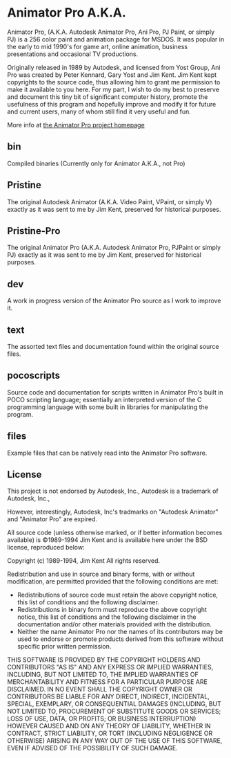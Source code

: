Animator Pro A.K.A.
===================

Animator Pro, (A.K.A. Autodesk Animator Pro, Ani Pro, PJ Paint, or simply PJ) 
is a 256 color paint and animation package for MSDOS. It was popular 
in the early to mid 1990's for game art, online animation, 
business presentations and occasional TV productions.

Originally released in 1989 by Autodesk, and licensed from Yost Group, Ani Pro 
was created by Peter Kennard, Gary Yost and Jim Kent. Jim Kent kept copyrights 
to the source code, thus allowing him to grant me permission to make it 
available to you here. For my part, I wish to do my best to preserve and 
document this tiny bit of significant computer history, promote the usefulness 
of this program and hopefully improve and modify it for future and current 
users, many of whom still find it very useful and fun.

More info at [the Animator Pro project homepage][1]


[1]: http://animatorpro.org "Animator Pro project homepage"

bin
---
Compiled binaries (Currently only for Animator A.K.A., not Pro)

Pristine
--------
The original Autodesk Animator (A.K.A. Video Paint, VPaint, or simply V)
exactly as it was sent to me by Jim Kent, preserved for historical purposes.

Pristine-Pro
------------
The original Animator Pro (A.K.A. Autodesk Animator Pro, PJPaint or simply PJ)
exactly as it was sent to me by Jim Kent, preserved for historical purposes.

dev
---
A work in progress version of the Animator Pro source as I work to improve it.

text
----
The assorted text files and documentation found within the original source files.

pocoscripts
-----------
Source code and documentation for scripts written in Animator Pro's built in 
POCO scripting language; essentially an interpreted version of the 
C programming language with some built in libraries for manipulating
the program.

files
-----
Example files that can be natively read into the Animator Pro software.

License
-------
This project is not endorsed by Autodesk, Inc., 
Autodesk is a trademark of Autodesk, Inc.,

However, interestingly, Autodesk, Inc's tradmarks on "Autodesk Animator" 
and "Animator Pro" are expired. 

All source code  (unless otherwise marked, or if better information 
becomes available) is ©1989-1994 Jim Kent and is available here under 
the BSD license, reproduced below:

Copyright (c) 1989-1994, Jim Kent All rights reserved.
 
Redistribution and use in source and binary forms, with or without modification, are permitted provided that the following conditions are met:

 * Redistributions of source code must retain the above copyright notice, this list of conditions and the following disclaimer.
 * Redistributions in binary form must reproduce the above copyright notice, this list of conditions and the following disclaimer in the documentation and/or other materials provided with the distribution.
 * Neither the name Animator Pro nor the names of its contributors may be used to endorse or promote products derived from this software without specific prior written permission. 

THIS SOFTWARE IS PROVIDED BY THE COPYRIGHT HOLDERS AND CONTRIBUTORS "AS IS" AND ANY EXPRESS OR IMPLIED WARRANTIES, INCLUDING, BUT NOT LIMITED TO, THE IMPLIED WARRANTIES OF MERCHANTABILITY AND FITNESS FOR A PARTICULAR PURPOSE ARE DISCLAIMED. IN NO EVENT SHALL THE COPYRIGHT OWNER OR CONTRIBUTORS BE LIABLE FOR ANY DIRECT, INDIRECT, INCIDENTAL, SPECIAL, EXEMPLARY, OR CONSEQUENTIAL DAMAGES (INCLUDING, BUT NOT LIMITED TO, PROCUREMENT OF SUBSTITUTE GOODS OR SERVICES; LOSS OF USE, DATA, OR PROFITS; OR BUSINESS INTERRUPTION) HOWEVER CAUSED AND ON ANY THEORY OF LIABILITY, WHETHER IN CONTRACT, STRICT LIABILITY, OR TORT (INCLUDING NEGLIGENCE OR OTHERWISE) ARISING IN ANY WAY OUT OF THE USE OF THIS SOFTWARE, EVEN IF ADVISED OF THE POSSIBILITY OF SUCH DAMAGE.
